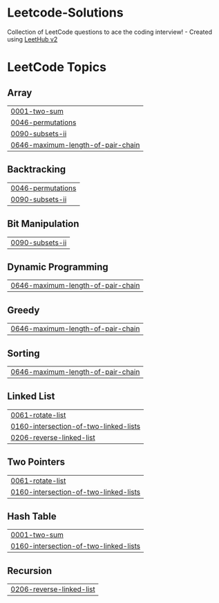 # Leetcode-Solutions
Collection of LeetCode questions to ace the coding interview! - Created using [LeetHub v2](https://github.com/arunbhardwaj/LeetHub-2.0)

<!---LeetCode Topics Start-->
# LeetCode Topics
## Array
|  |
| ------- |
| [0001-two-sum](https://github.com/bhavyabhatia11/Leetcode-Solutions/tree/master/0001-two-sum) |
| [0046-permutations](https://github.com/bhavyabhatia11/Leetcode-Solutions/tree/master/0046-permutations) |
| [0090-subsets-ii](https://github.com/bhavyabhatia11/Leetcode-Solutions/tree/master/0090-subsets-ii) |
| [0646-maximum-length-of-pair-chain](https://github.com/bhavyabhatia11/Leetcode-Solutions/tree/master/0646-maximum-length-of-pair-chain) |
## Backtracking
|  |
| ------- |
| [0046-permutations](https://github.com/bhavyabhatia11/Leetcode-Solutions/tree/master/0046-permutations) |
| [0090-subsets-ii](https://github.com/bhavyabhatia11/Leetcode-Solutions/tree/master/0090-subsets-ii) |
## Bit Manipulation
|  |
| ------- |
| [0090-subsets-ii](https://github.com/bhavyabhatia11/Leetcode-Solutions/tree/master/0090-subsets-ii) |
## Dynamic Programming
|  |
| ------- |
| [0646-maximum-length-of-pair-chain](https://github.com/bhavyabhatia11/Leetcode-Solutions/tree/master/0646-maximum-length-of-pair-chain) |
## Greedy
|  |
| ------- |
| [0646-maximum-length-of-pair-chain](https://github.com/bhavyabhatia11/Leetcode-Solutions/tree/master/0646-maximum-length-of-pair-chain) |
## Sorting
|  |
| ------- |
| [0646-maximum-length-of-pair-chain](https://github.com/bhavyabhatia11/Leetcode-Solutions/tree/master/0646-maximum-length-of-pair-chain) |
## Linked List
|  |
| ------- |
| [0061-rotate-list](https://github.com/bhavyabhatia11/Leetcode-Solutions/tree/master/0061-rotate-list) |
| [0160-intersection-of-two-linked-lists](https://github.com/bhavyabhatia11/Leetcode-Solutions/tree/master/0160-intersection-of-two-linked-lists) |
| [0206-reverse-linked-list](https://github.com/bhavyabhatia11/Leetcode-Solutions/tree/master/0206-reverse-linked-list) |
## Two Pointers
|  |
| ------- |
| [0061-rotate-list](https://github.com/bhavyabhatia11/Leetcode-Solutions/tree/master/0061-rotate-list) |
| [0160-intersection-of-two-linked-lists](https://github.com/bhavyabhatia11/Leetcode-Solutions/tree/master/0160-intersection-of-two-linked-lists) |
## Hash Table
|  |
| ------- |
| [0001-two-sum](https://github.com/bhavyabhatia11/Leetcode-Solutions/tree/master/0001-two-sum) |
| [0160-intersection-of-two-linked-lists](https://github.com/bhavyabhatia11/Leetcode-Solutions/tree/master/0160-intersection-of-two-linked-lists) |
## Recursion
|  |
| ------- |
| [0206-reverse-linked-list](https://github.com/bhavyabhatia11/Leetcode-Solutions/tree/master/0206-reverse-linked-list) |
<!---LeetCode Topics End-->